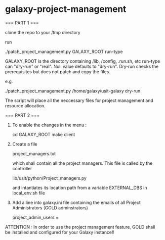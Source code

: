 # galaxy-project-management   


=== PART 1 ===

clone the repo to your /tmp directory

run

./patch_project_management.py GALAXY_ROOT run-type

GALAXY_ROOT is the directory containing /lib, /config, .run.sh, etc
run-type can "dry-run" or "real". Null value defaults to "dry-run". Dry-run checks the prerequisites but does not patch and copy the files.

e.g.

./patch_project_management.py /home/galaxy/usit-galaxy dry-run

The script will place all the neccessary files for project management and resource allocation.


=== PART 2 ===

1. To enable the changes in the menu :
	
	cd GALAXY_ROOT
	make client
	
2. Create a file 

	project_managers.txt
	
	which shall contain all the project managers. This file is called by the controller
	
	lib/usit/python/Project_managers.py
	
	and intantiates its location path from a variable EXTERNAL_DBS in local_env.sh file

3. Add a line into galaxy.ini file containing the emails of all Project Administrators (GOLD adminstrators)

	project_admin_users = <EMAIL LIST>


ATTENTION : In order to use the project management feature, GOLD shall be installed and configured for your Galaxy instance!!
